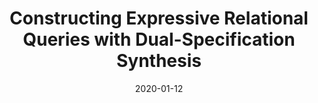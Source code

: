 ---
title: "Constructing Expressive Relational Queries with Dual-Specification Synthesis"
collection: publications
permalink: /publication/2020-01-12-duoquest-cidr
date: 2020-01-12
type: 'Short Paper'
venue: 'CIDR 2020'
authors: '<strong>Christopher Baik</strong>, Zhongjun Jin, Michael Cafarella, and H. V. Jagadish'
---